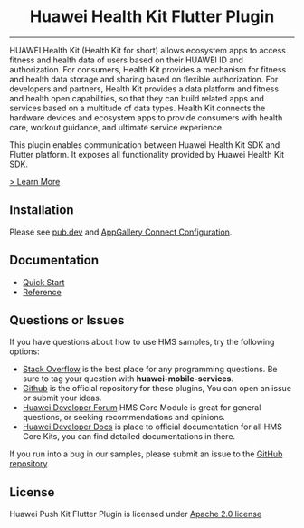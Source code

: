 <p align="center">
  <h1 align="center">Huawei Health Kit Flutter Plugin</h1>
</p>

---

HUAWEI Health Kit (Health Kit for short) allows ecosystem apps to access fitness and health data of users based on their HUAWEI ID and authorization. For consumers, Health Kit provides a mechanism for fitness and health data storage and sharing based on flexible authorization. For developers and partners, Health Kit provides a data platform and fitness and health open capabilities, so that they can build related apps and services based on a multitude of data types. Health Kit connects the hardware devices and ecosystem apps to provide consumers with health care, workout guidance, and ultimate service experience.

This plugin enables communication between Huawei Health Kit SDK and Flutter platform. It exposes all functionality provided by Huawei Health Kit SDK.

[> Learn More](https://developer.huawei.com/consumer/en/doc/development/HMS-Plugin-Guides/service-introduction-0000001073951368?ha_source=hms1)

## Installation

Please see [pub.dev](https://pub.dev/packages/huawei_health/install) and [AppGallery Connect Configuration](https://developer.huawei.com/consumer/en/doc/development/HMS-Plugin-Guides/config-agc-0000001074304504?ha_source=hms1).

## Documentation

- [Quick Start](https://developer.huawei.com/consumer/en/doc/development/HMS-Plugin-Guides/app-dev-overview-0000001073351261?ha_source=hms1)
- [Reference](https://developer.huawei.com/consumer/en/doc/development/HMS-Plugin-References/flutter-overview-0000001073231093?ha_source=hms1)

## Questions or Issues

If you have questions about how to use HMS samples, try the following options:

- [Stack Overflow](https://stackoverflow.com/questions/tagged/huawei-mobile-services) is the best place for any programming questions. Be sure to tag your question with
  **huawei-mobile-services**.
- [Github](https://github.com/HMS-Core/hms-flutter-plugin) is the official repository for these plugins, You can open an issue or submit your ideas.
- [Huawei Developer Forum](https://forums.developer.huawei.com/forumPortal/en/home?fid=0101187876626530001&ha_source=hms1) HMS Core Module is great for general questions, or seeking recommendations and opinions.
- [Huawei Developer Docs](https://developer.huawei.com/consumer/en/doc/overview/HMS-Core-Plugin?ha_source=hms1) is place to official documentation for all HMS Core Kits, you can find detailed documentations in there.

If you run into a bug in our samples, please submit an issue to the [GitHub repository](https://github.com/HMS-Core/hms-flutter-plugin).

## License

Huawei Push Kit Flutter Plugin is licensed under [Apache 2.0 license](LICENSE)
